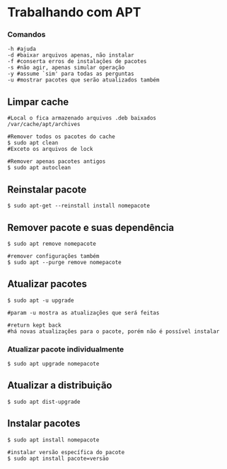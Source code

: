 # Trabalhando com APT

### Comandos
```
-h #ajuda 
-d #baixar arquivos apenas, não instalar 
-f #conserta erros de instalações de pacotes 
-s #não agir, apenas simular operação 
-y #assume `sim' para todas as perguntas 
-u #mostrar pacotes que serão atualizados também
``` 

## Limpar cache
```
#Local o fica armazenado arquivos .deb baixados
/var/cache/apt/archives

#Remover todos os pacotes do cache
$ sudo apt clean
#Exceto os arquivos de lock

#Remover apenas pacotes antigos
$ sudo apt autoclean
```

## Reinstalar pacote
```
$ sudo apt-get --reinstall install nomepacote
```

## Remover pacote e suas dependência
```
$ sudo apt remove nomepacote 

#remover configurações também
$ sudo apt --purge remove nomepacote
```

## Atualizar pacotes
```
$ sudo apt -u upgrade 

#param -u mostra as atualizações que será feitas 

#return kept back
#há novas atualizações para o pacote, porém não é possível instalar
```
### Atualizar pacote individualmente
```
$ sudo apt upgrade nomepacote
```

## Atualizar a distribuição
```
$ sudo apt dist-upgrade
```

## Instalar pacotes
```
$ sudo apt install nomepacote

#instalar versão específica do pacote
$ sudo apt install pacote=versāo
```


